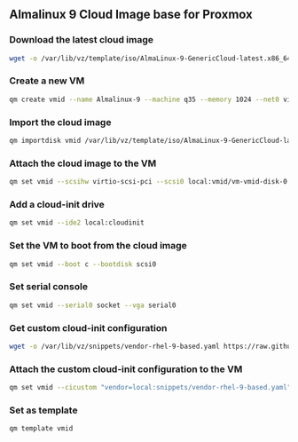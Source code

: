 ## Almalinux 9 Cloud Image base for Proxmox

### Download the latest cloud image

```bash
wget -o /var/lib/vz/template/iso/AlmaLinux-9-GenericCloud-latest.x86_64.qcow2 https://repo.almalinux.org/almalinux/9/cloud/x86_64/images/AlmaLinux-9-GenericCloud-latest.x86_64.qcow2
```

### Create a new VM

```bash
qm create vmid --name Almalinux-9 --machine q35 --memory 1024 --net0 virtio,bridge=vmbr0
```

### Import the cloud image

```bash
qm importdisk vmid /var/lib/vz/template/iso/AlmaLinux-9-GenericCloud-latest.x86_64.qcow2 local
```

### Attach the cloud image to the VM

```bash
qm set vmid --scsihw virtio-scsi-pci --scsi0 local:vmid/vm-vmid-disk-0.raw
```

### Add a cloud-init drive

```bash
qm set vmid --ide2 local:cloudinit
```

### Set the VM to boot from the cloud image

```bash
qm set vmid --boot c --bootdisk scsi0
```

### Set serial console

```bash
qm set vmid --serial0 socket --vga serial0
```

### Get custom cloud-init configuration

```bash
wget -o /var/lib/vz/snippets/vendor-rhel-9-based.yaml https://raw.githubusercontent.com/Script47ph/Linux-Docs/main/Linux/Setup/Debian/Private-Cloud/Proxmox-Virtual-Environment/cloud-init/rhel-based/vendor-rhel-9-based.yml
```

### Attach the custom cloud-init configuration to the VM

```bash
qm set vmid --cicustom "vendor=local:snippets/vendor-rhel-9-based.yaml"
```

### Set as template

```bash
qm template vmid
```